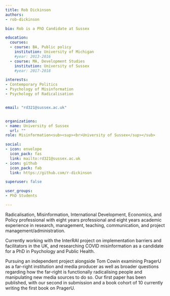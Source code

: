 ```yaml
---
title: Rob Dickinson
authors:
- rob-dickinson

bio: Rob is a PhD Candidate at Sussex

education:
  courses:
  - course: BA, Public policy
    institution: University of Michigan
    #year: 2013-2016
  - course: MA, Development Studies
    institution: University of Sussex
    #year: 2017-2018

interests:
- Contemporary Politics
- Psychology of Misinformation 
- Psychology of Radicalisation


email: "rd321@sussex.ac.uk"


organizations:
- name: University of Sussex
  url: ""
role: Misinformation<sub><sup><br>University of Sussex</sup></sub>

social:
- icon: envelope
  icon_pack: fas
  link: mailto:rd321@sussex.ac.uk
- icon: github
  icon_pack: fab
  link: https://github.com/r-dickinson

superuser: false

user_groups:
- PhD Students

---
```


Radicalisation, Misinformation, International Development, Economics, and Policy professional with eight years professional and eight years academic experience in research, management, teaching, communication, and project management/administration.

Currently working with the InterRAI project on implementation barriers and facilitators in the UK, and researching COVID misinformation as a candidate for a PhD in Psychology and Public Health.

Pursuing an independent project alongside Tom Cowin examining PragerU as a far-right institution and media producer as well as broader questions regarding how the far-right is functionally radicalising people and manipulating new media sources to do so. Our first paper has been published, with our second in submission and a book cohort of 10 currently writing the first book on PragerU.
